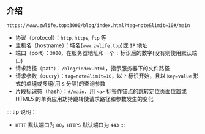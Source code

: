 ## 介绍

```
https://www.zwlife.top:3000/blog/index.html?tag=note&limit=10#/main
```

+ 协议（protocol）：`http`, `https`, `ftp` 等
+ 主机名（hostname）：域名(`www.zwlife.top`)或 `IP` 地址
+ 端口（port）：`3000`，在服务器地址和一个 `:` 标识后的数字(没有则使用默认端口)
+ 请求路径（path）：`/blog/index.html`，指示服务器下的文件路径
+ 请求参数（query）：`tag=note&limit=10`，以 `?` 标识开始，且以 `key=value` 形式的单组或多组(用 `&` 分隔)的查询参数
+ 片段标识符（hash）：`#/main`，用 `<a>` 标签作锚点的跳转定位页面位置或 HTML5 的单页应用劫持跳转使请求路径和参数发生的变化

::: tip 说明：
+ `HTTP` 默认端口为 `80`，`HTTPS` 默认端口为 `443`
:::